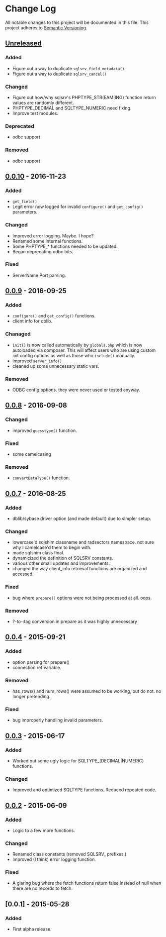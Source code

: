 # Change Log
All notable changes to this project will be documented in this file.
This project adheres to [Semantic Versioning](http://semver.org/).

## [Unreleased][unreleased]
### Added
- Figure out a way to duplicate `sqlsrv_field_metadata()`.
- Figure out a way to duplicate `sqlsrv_cancel()`

### Changed
- Figure out how/why sqlsrv's PHPTYPE_STR(EAM|ING) function return values are randomly different.
- PHPTYPE_DECIMAL and SQLTYPE_NUMERIC need fixing.
- Improve test modules.

### Deprecated
- odbc support

### Removed
- odbc support


## [0.0.10] - 2016-11-23
### Added
- `get_field()`
- Legit error now logged for invalid `configure()` and `get_config()` parameters.

### Changed
- Improved error logging. Maybe. I hope?
- Renamed some internal functions.
- Some PHPTYPE_* functions needed to be updated.
- Began deprecating odbc bits.

### Fixed
- ServerName:Port parsing.


## [0.0.9] - 2016-09-25
### Added
- `configure()` and `get_config()` functions.
- client info for dblib.

### Chanaged
- `init()` is now called automatically by `globals.php` which is now autoloaded via composer. This will affect users who are using custom init config options as well as those who `include()` manually.
- improved `server_info()`
- cleaned up some unnecessary static vars.

### Removed
- ODBC config options. they were never used or tested anyway.


## [0.0.8] - 2016-09-08
### Changed
- improved `guesstype()` function.

### Fixed
- some camelcasing

### Removed
- `convertDataType()` function.


## [0.0.7] - 2016-08-25
### Added
- dblib/sybase driver option (and made default) due to simpler setup.

### Changed
- lowercase'd sqlshim classname and radsectors namespace. not sure why I camelcase'd them to begin with.
- made sqlshim class final.
- dynamicized the definition of SQLSRV constants.
- various other small updates and improvements.
- changed the way client_info retrieval functions are organized and accessed.

### Fixed
- bug where `prepare()` options were not being processed at all. oops.

### Removed
- ?-to-:tag conversion in prepare as it was highly unnecessary


## [0.0.4] - 2015-09-21
### Added
- option parsing for prepare()
- connection ref variable.

### Removed
- has_rows() and num_rows() were assumed to be working, but do not. no longer pretending.

### Fixed
- bug improperly handling invalid parameters.


## [0.0.3] - 2015-06-17
### Added
- Worked out some ugly logic for SQLTYPE_(DECIMAL|NUMERIC) functions.

### Changed
- Improved and optimized SQLTYPE functions. Reduced repeated code.


## [0.0.2] - 2015-06-09
### Added
- Logic to a few more functions.

### Changed
- Renamed class constants (removed SQLSRV_ prefixes.)
- Improved (I think) error logging function.

### Fixed
- A glaring bug where the fetch functions return false instead of null when there are no records to fetch.


## [0.0.1] - 2015-05-28
### Added
- First alpha release.

[unreleased]: https://github.com/radsectors/sqlshim/compare/v0.0.10...HEAD
[0.0.10]: https://github.com/radsectors/sqlshim/compare/v0.0.9...v0.0.10
[0.0.9]: https://github.com/radsectors/sqlshim/compare/v0.0.8...v0.0.9
[0.0.8]: https://github.com/radsectors/sqlshim/compare/v0.0.7...v0.0.8
[0.0.7]: https://github.com/radsectors/sqlshim/compare/v0.0.4...v0.0.7
[0.0.4]: https://github.com/radsectors/sqlshim/compare/v0.0.3...v0.0.4
[0.0.3]: https://github.com/radsectors/sqlshim/compare/v0.0.2...v0.0.3
[0.0.2]: https://github.com/radsectors/sqlshim/compare/v0.0.1...v0.0.2
